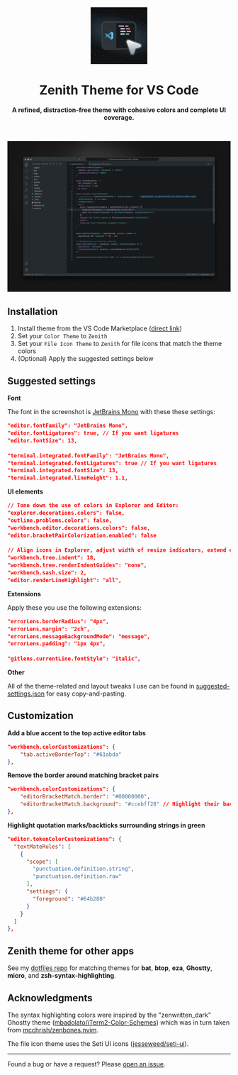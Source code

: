 <div align="center">
  <img src="assets/icon.png" alt="Zenith Icon" width="128">
  <h1>Zenith Theme for VS Code</h1>
  <p><strong>A refined, distraction-free theme with cohesive colors and complete UI coverage.</strong></p>
  <br>
</div>

![Zenith Screenshot](assets/screenshot.png)

## Installation

1. Install theme from the VS Code Marketplace ([direct link](https://marketplace.visualstudio.com/items?itemName=britown.vscode-theme-zenith))
2. Set your `Color Theme` to `Zenith`
3. Set your `File Icon Theme` to `Zenith` for file icons that match the theme colors
4. (Optional) Apply the suggested settings below

## Suggested settings

**Font**

The font in the screenshot is [JetBrains Mono](https://www.jetbrains.com/lp/mono/) with these these settings:

```json
"editor.fontFamily": "JetBrains Mono",
"editor.fontLigatures": true, // If you want ligatures
"editor.fontSize": 13,

"terminal.integrated.fontFamily": "JetBrains Mono",
"terminal.integrated.fontLigatures": true // If you want ligatures
"terminal.integrated.fontSize": 13,
"terminal.integrated.lineHeight": 1.1,
```

**UI elements**

```json
// Tone down the use of colors in Explorer and Editor:
"explorer.decorations.colors": false,
"outline.problems.colors": false,
"workbench.editor.decorations.colors": false,
"editor.bracketPairColorization.enabled": false

// Align icons in Explorer, adjust width of resize indicators, extend editor line highlight into gutter
"workbench.tree.indent": 18,
"workbench.tree.renderIndentGuides": "none",
"workbench.sash.size": 2,
"editor.renderLineHighlight": "all",
```

**Extensions**

Apply these you use the following extensions:

```json
"errorLens.borderRadius": "4px",
"errorLens.margin": "2ch",
"errorLens.messageBackgroundMode": "message",
"errorLens.padding": "1px 4px",

"gitlens.currentLine.fontStyle": "italic",
```

**Other**

All of the theme-related and layout tweaks I use can be found in [suggested-settings.json](https://github.com/bkuzmanoski/vscode-theme-zenith/blob/main/suggested-settings.json) for easy copy-and-pasting.

## Customization

**Add a blue accent to the top active editor tabs**

```json
"workbench.colorCustomizations": {
    "tab.activeBorderTop": "#61abda"
},
```

**Remove the border around matching bracket pairs**

```json
"workbench.colorCustomizations": {
    "editorBracketMatch.border": "#00000000",
    "editorBracketMatch.background": "#ccebff28" // Highlight their background color instead
},
```

**Highlight quotation marks/backticks surrounding strings in green**

```json
"editor.tokenColorCustomizations": {
  "textMateRules": [
    {
      "scope": [
        "punctuation.definition.string",
        "punctuation.definition.raw"
      ],
      "settings": {
        "foreground": "#64b280"
      }
    }
  ]
},
```

## Zenith theme for other apps

See my [dotfiles repo](https://github.com/bkuzmanoski/dotfiles) for matching themes for **bat**, **btop**, **eza**, **Ghostty**, **micro**, and **zsh-syntax-highlighting**.

## Acknowledgments

The syntax highlighting colors were inspired by the "zenwritten_dark" Ghostty theme ([mbadolato/iTerm2-Color-Schemes](https://github.com/mbadolato/iTerm2-Color-Schemes)) which was in turn taken from [mcchrish/zenbones.nvim](https://github.com/mcchrish/zenbones.nvim).

The file icon theme uses the Seti UI icons ([jesseweed/seti-ui](https://github.com/jesseweed/seti-ui)).

---

Found a bug or have a request? Please [open an issue](https://github.com/bkuzmanoski/vscode-theme-zenith/issues).
